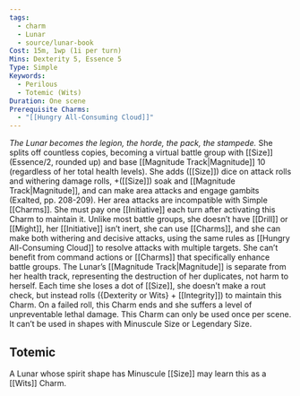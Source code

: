 ```yaml
---
tags:
  - charm
  - Lunar
  - source/lunar-book
Cost: 15m, 1wp (1i per turn)
Mins: Dexterity 5, Essence 5
Type: Simple
Keywords:
  - Perilous
  - Totemic (Wits)
Duration: One scene
Prerequisite Charms:
  - "[[Hungry All-Consuming Cloud]]"
---
```

*The Lunar becomes the legion, the horde, the pack, the stampede.*
She splits off countless copies, becoming a virtual battle group with [[Size]] (Essence/2, rounded up) and base [[Magnitude Track|Magnitude]] 10 (regardless of her total health levels). She adds ([[Size]]) dice on attack rolls and withering damage rolls, +([[Size]]) soak and [[Magnitude Track|Magnitude]], and can make area attacks and engage gambits (Exalted, pp. 208-209). Her area attacks are incompatible with Simple [[Charms]]. She must pay one [[Initiative]] each turn after activating this Charm to maintain it. Unlike most battle groups, she doesn’t have [[Drill]] or [[Might]], her [[Initiative]] isn’t inert, she can use [[Charms]], and she can make both withering and decisive attacks, using the same rules as [[Hungry All-Consuming Cloud]] to resolve attacks with multiple targets. She can’t benefit from command actions or [[Charms]] that specifically enhance battle groups. The Lunar’s [[Magnitude Track|Magnitude]] is separate from her health track, representing the destruction of her duplicates, not harm to herself. Each time she loses a dot of [[Size]], she doesn’t make a rout check, but instead rolls ({Dexterity or Wits} + [[Integrity]]) to maintain this Charm. On a failed roll, this Charm ends and she suffers a level of unpreventable lethal damage.
This Charm can only be used once per scene. It can’t be used in shapes with Minuscule Size or Legendary Size. 
## Totemic 

A Lunar whose spirit shape has Minuscule [[Size]] may learn this as a [[Wits]] Charm. 